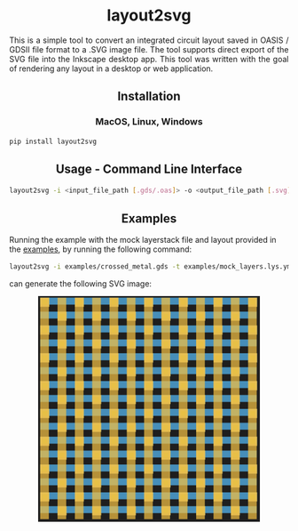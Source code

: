 <h1 align=center> layout2svg </h1>

<div align=justify>
<p> This is a simple tool to convert an integrated circuit layout saved in OASIS / GDSII file format to a .SVG image file. The tool supports direct export of the SVG file into the Inkscape desktop app. This tool was written with the goal of rendering any layout in a desktop or web application. </p>
</div>

<h2 align=center> Installation </h2>

<h3 align=center> MacOS, Linux, Windows </h3>

```bash
pip install layout2svg
```

<h2 align=center> Usage - Command Line Interface </h2>

```bash
layout2svg -i <input_file_path [.gds/.oas]> -o <output_file_path [.svg]>
```

<h2 align=center> Examples </h2>

<p>
Running the example with the mock layerstack file and layout provided in the <a href="tests/data/">examples</a>, by running the following command:
</p>

```bash
layout2svg -i examples/crossed_metal.gds -t examples/mock_layers.lys.yml -o examples/crossed_metal.svg
```

<p>
can generate the following SVG image:
</p>

<p align=center>


<img src="tests/data/crossed_metal.png" width=400/>


</p>

